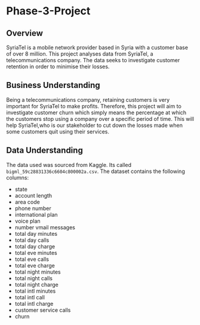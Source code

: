 # Phase-3-Project
## Overview
SyriaTel is a mobile network provider based in Syria with a customer base of over 8 million.
This project analyses data from SyriaTel, a telecommunications company. The data seeks to investigate customer retention in order to minimise their losses.
## Business Understanding
Being a telecommunications company, retaining customers is very important for SyriaTel to make profits. Therefore, this project will aim to investigate customer churn which simply means the percentage at which the customers stop using a company over a specific period of time. This will help SyriaTel,who is our stakeholder to cut down the losses made when some customers quit using their services. 
## Data Understanding 
The data used was sourced from Kaggle. Its called ```bigml_59c28831336c6604c800002a.csv```.
The dataset contains the following columns:
* state
* account length
* area code
* phone number
* international plan
* voice plan
* number vmail messages
* total day minutes
* total day calls
* total day charge
* total eve minutes
* total eve calls
* total eve charge
* total night minutes
* total night calls
* total night charge
* total intl minutes
* total intl call
* total intl charge
* customer service calls
* churn
